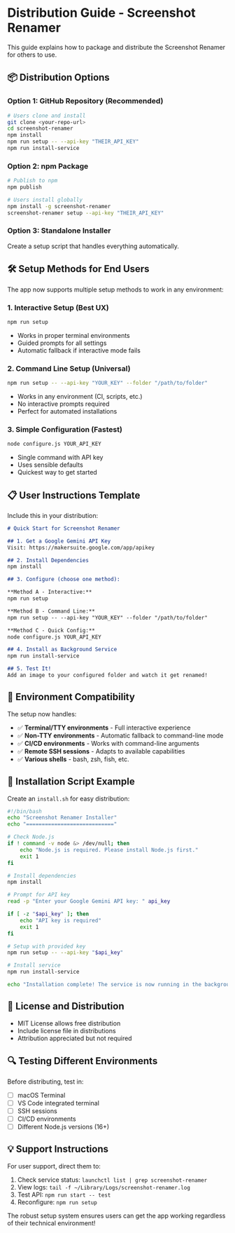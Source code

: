 # Distribution Guide - Screenshot Renamer

This guide explains how to package and distribute the Screenshot Renamer for others to use.

## 📦 Distribution Options

### Option 1: GitHub Repository (Recommended)
```bash
# Users clone and install
git clone <your-repo-url>
cd screenshot-renamer
npm install
npm run setup -- --api-key "THEIR_API_KEY"
npm run install-service
```

### Option 2: npm Package
```bash
# Publish to npm
npm publish

# Users install globally
npm install -g screenshot-renamer
screenshot-renamer setup --api-key "THEIR_API_KEY"
```

### Option 3: Standalone Installer
Create a setup script that handles everything automatically.

## 🛠️ Setup Methods for End Users

The app now supports multiple setup methods to work in any environment:

### 1. Interactive Setup (Best UX)
```bash
npm run setup
```
- Works in proper terminal environments
- Guided prompts for all settings
- Automatic fallback if interactive mode fails

### 2. Command Line Setup (Universal)
```bash
npm run setup -- --api-key "YOUR_KEY" --folder "/path/to/folder"
```
- Works in any environment (CI, scripts, etc.)
- No interactive prompts required
- Perfect for automated installations

### 3. Simple Configuration (Fastest)
```bash
node configure.js YOUR_API_KEY
```
- Single command with API key
- Uses sensible defaults
- Quickest way to get started

## 📋 User Instructions Template

Include this in your distribution:

```markdown
# Quick Start for Screenshot Renamer

## 1. Get a Google Gemini API Key
Visit: https://makersuite.google.com/app/apikey

## 2. Install Dependencies
npm install

## 3. Configure (choose one method):

**Method A - Interactive:**
npm run setup

**Method B - Command Line:**
npm run setup -- --api-key "YOUR_KEY" --folder "/path/to/folder"

**Method C - Quick Config:**
node configure.js YOUR_API_KEY

## 4. Install as Background Service
npm run install-service

## 5. Test It!
Add an image to your configured folder and watch it get renamed!
```

## 🔧 Environment Compatibility

The setup now handles:
- ✅ **Terminal/TTY environments** - Full interactive experience
- ✅ **Non-TTY environments** - Automatic fallback to command-line mode
- ✅ **CI/CD environments** - Works with command-line arguments
- ✅ **Remote SSH sessions** - Adapts to available capabilities
- ✅ **Various shells** - bash, zsh, fish, etc.

## 🚀 Installation Script Example

Create an `install.sh` for easy distribution:

```bash
#!/bin/bash
echo "Screenshot Renamer Installer"
echo "============================"

# Check Node.js
if ! command -v node &> /dev/null; then
    echo "Node.js is required. Please install Node.js first."
    exit 1
fi

# Install dependencies
npm install

# Prompt for API key
read -p "Enter your Google Gemini API key: " api_key

if [ -z "$api_key" ]; then
    echo "API key is required"
    exit 1
fi

# Setup with provided key
npm run setup -- --api-key "$api_key"

# Install service
npm run install-service

echo "Installation complete! The service is now running in the background."
```

## 📄 License and Distribution

- MIT License allows free distribution
- Include license file in distributions
- Attribution appreciated but not required

## 🔍 Testing Different Environments

Before distributing, test in:
- [ ] macOS Terminal
- [ ] VS Code integrated terminal  
- [ ] SSH sessions
- [ ] CI/CD environments
- [ ] Different Node.js versions (16+)

## 💡 Support Instructions

For user support, direct them to:
1. Check service status: `launchctl list | grep screenshot-renamer`
2. View logs: `tail -f ~/Library/Logs/screenshot-renamer.log`
3. Test API: `npm run start -- test`
4. Reconfigure: `npm run setup`

The robust setup system ensures users can get the app working regardless of their technical environment!